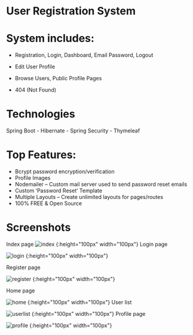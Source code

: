 # User Registration System

# System includes:
- Registration, Login, Dashboard, Email Password, Logout

- Edit User Profile

- Browse Users, Public Profile Pages

- 404 (Not Found)

# Technologies

Spring Boot - Hibernate - Spring Security - Thymeleaf

# Top Features:
- Bcrypt password encryption/verification
- Profile Images
- Nodemailer – Custom mail server used to send password reset emails
- Custom ‘Password Reset’ Template
- Multiple Layouts – Create unlimited layouts for pages/routes
- 100% FREE & Open Source

# Screenshots
Index page
![index](https://user-images.githubusercontent.com/67058617/109820136-c7b44580-7c45-11eb-90f4-5e00ac46341e.PNG) {:height="100px" width="100px"}
Login page

![login](https://user-images.githubusercontent.com/67058617/109820147-cb47cc80-7c45-11eb-86d7-c88e37024bdf.PNG) {:height="100px" width="100px"}

Register page

![register](https://user-images.githubusercontent.com/67058617/109820155-cd119000-7c45-11eb-9e28-8f80087b56d1.PNG) {:height="100px" width="100px"}

Home page

![home](https://user-images.githubusercontent.com/67058617/109820167-cf73ea00-7c45-11eb-8d3d-cbd96b7d29b6.PNG) {:height="100px" width="100px"}
User list

![userlist](https://user-images.githubusercontent.com/67058617/109820177-d3077100-7c45-11eb-9c92-4f5b25fe71a1.PNG) {:height="100px" width="100px"}
Profile page

![profile](https://user-images.githubusercontent.com/67058617/109820190-d569cb00-7c45-11eb-98a0-0f7afdb85a86.PNG) {:height="100px" width="100px"}
